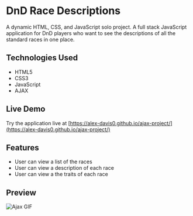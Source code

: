 # DnD Race Descriptions

A dynamic HTML, CSS, and JavaScript solo project.
A full stack JavaScript application for DnD players who want to see the descriptions of all the standard races in one place.

## Technologies Used

- HTML5
- CSS3
- JavaScript
- AJAX

## Live Demo

Try the application live at [https://alex-davis0.github.io/ajax-project/](https://alex-davis0.github.io/ajax-project/)

## Features

- User can view a list of the races
- User can view a description of each race
- User can view a the traits of each race 

## Preview

![Ajax GIF](https://user-images.githubusercontent.com/93169087/165116438-a6c41091-683d-4486-bda3-b4406b07256f.gif)

